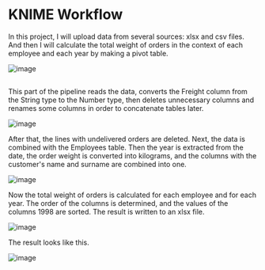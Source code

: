 # KNIME Workflow
In this project, I will upload data from several sources: xlsx and csv files. And then I will calculate the total weight of orders in the context of each employee and each year by making a pivot table.

![image](https://user-images.githubusercontent.com/61746700/167296930-622017b0-bce1-4b08-800b-094eef283ecf.png)
##

This part of the pipeline reads the data, converts the Freight column from the String type to the Number type, then deletes unnecessary columns and renames some columns in order to concatenate tables later.

![image](https://user-images.githubusercontent.com/61746700/167296867-a06e535d-6bc9-4d1b-994c-0a3d0d4c71de.png)

After that, the lines with undelivered orders are deleted. Next, the data is combined with the Employees table. Then the year is extracted from the date, the order weight is converted into kilograms, and the columns with the customer's name and surname are combined into one.

![image](https://user-images.githubusercontent.com/61746700/167296874-13e252b4-93f2-490c-a4a1-4cd3650533e8.png)

Now the total weight of orders is calculated for each employee and for each year. The order of the columns is determined, and the values of the columns 1998 are sorted. The result is written to an xlsx file.

![image](https://user-images.githubusercontent.com/61746700/167296895-248626b5-2933-4dc4-b234-acd9311c0fdb.png)

The result looks like this.

![image](https://user-images.githubusercontent.com/61746700/167296898-595daff4-5fe7-4183-b3cc-2fd2c6677a3a.png)

